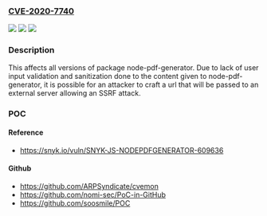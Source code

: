 ### [CVE-2020-7740](https://cve.mitre.org/cgi-bin/cvename.cgi?name=CVE-2020-7740)
![](https://img.shields.io/static/v1?label=Product&message=node-pdf-generator&color=blue)
![](https://img.shields.io/static/v1?label=Version&message=%3E%3D%200%20&color=brighgreen)
![](https://img.shields.io/static/v1?label=Vulnerability&message=Server-side%20Request%20Forgery%20(SSRF)&color=brighgreen)

### Description

This affects all versions of package node-pdf-generator. Due to lack of user input validation and sanitization done to the content given to node-pdf-generator, it is possible for an attacker to craft a url that will be passed to an external server allowing an SSRF attack.

### POC

#### Reference
- https://snyk.io/vuln/SNYK-JS-NODEPDFGENERATOR-609636

#### Github
- https://github.com/ARPSyndicate/cvemon
- https://github.com/nomi-sec/PoC-in-GitHub
- https://github.com/soosmile/POC

